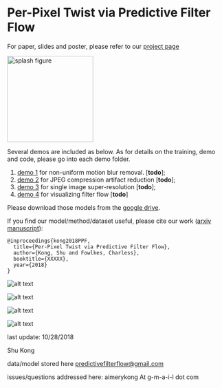 # Per-Pixel Twist via Predictive Filter Flow

For paper, slides and poster, please refer to our [project page](https://www.ics.uci.edu/~skong2/pff.html "predictive filter flow")



<img src="https://www.ics.uci.edu/~skong2/image2/pff_icon_mediumSize.png" alt="splash figure" width="200"/>



Several demos are included as below. 
As for details on the training, demo and code, please go into each demo folder.

1. [demo 1](https://github.com/aimerykong/predictive-filter-flow/tree/master/XXXX) for non-uniform motion blur removal. [**todo**];
2. [demo 2](https://github.com/aimerykong/predictive-filter-flow/tree/master/XXXX) for JPEG compression artifact reduction [**todo**];
3. [demo 3](https://github.com/aimerykong/predictive-filter-flow/tree/master/XXXX) for single image super-resolution [**todo**];
4. [demo 4](https://github.com/aimerykong/predictive-filter-flow/tree/master/XXXX) for visualizing filter flow [**todo**]

Please download those models from the [google drive](https://drive.google.com/open?id=141KsUSXGItWi8Sz3OWabnQ_ybiOp_ACs). 


If you find our model/method/dataset useful, please cite our work ([arxiv manuscript](https://arxiv.org/abs/XXXXX)):

    @inproceedings{kong2018PPF,
      title={Per-Pixel Twist via Predictive Filter Flow},
      author={Kong, Shu and Fowlkes, Charless},
      booktitle={XXXXX},
      year={2018}
    }



![alt text](https://www.ics.uci.edu/~skong2/image2/pff_demo_motion_deblur.png "visualization")

![alt text](https://www.ics.uci.edu/~skong2/image2/pff_demo_jpeg.png "visualization")

![alt text](https://www.ics.uci.edu/~skong2/image2/pff_demo_SISR.png "visualization")

![alt text](https://www.ics.uci.edu/~skong2/image2/pff_demo_analysisFF.png "visualization")


last update: 10/28/2018

Shu Kong

data/model stored here predictivefilterflow@gmail.com

issues/questions addressed here: 
aimerykong At g-m-a-i-l dot com
